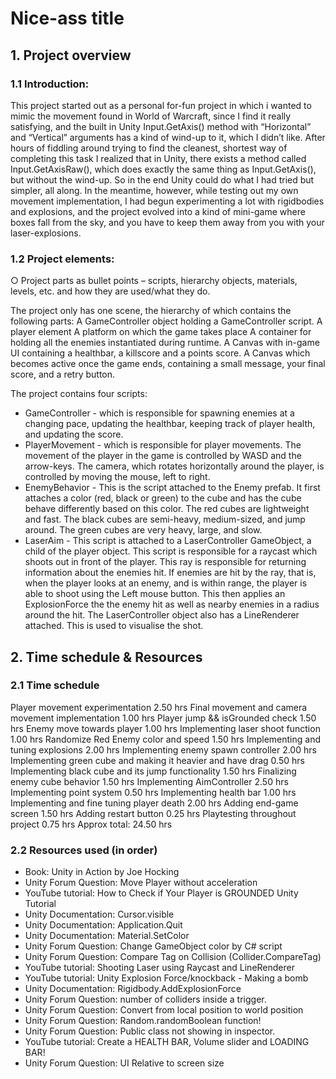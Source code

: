 # Nice-ass title
## 1. Project overview
### 1.1 Introduction:

This project started out as a personal for-fun project in which i wanted to mimic the movement found in World of Warcraft, since I find it really satisfying, and the built in Unity Input.GetAxis() method with “Horizontal” and “Vertical” arguments has a kind of wind-up to it, which I didn’t like.
After hours of fiddling around trying to find the cleanest, shortest way of completing this task I realized that in Unity, there exists a method called Input.GetAxisRaw(), which does exactly the same thing as Input.GetAxis(), but without the wind-up. So in the end Unity could do what I had tried but simpler, all along.
In the meantime, however, while testing out my own movement implementation, I had begun experimenting a lot with rigidbodies and explosions, and the project evolved into a kind of mini-game where boxes fall from the sky, and you have to keep them away from you with your laser-explosions.


### 1.2 Project elements: 
○ Project parts as bullet points – scripts, hierarchy objects, materials, levels, etc. and how they are used/what they do.

The project only has one scene, the hierarchy of which contains the following parts:
A GameController object holding a GameController script.
A player element
A platform on which the game takes place
A container for holding all the enemies instantiated during runtime.
A Canvas with  in-game UI containing a healthbar, a killscore and a points score.
A Canvas which becomes active once the game ends, containing a small message, your final score, and a retry button.

The project contains four scripts:
- GameController - which is responsible for spawning enemies at a changing pace, updating the healthbar, keeping track of player health, and updating the score.
- PlayerMovement - which is responsible for player movements. The movement of the player in the game is controlled by WASD and the arrow-keys. The camera, which rotates horizontally around the player, is controlled by moving the mouse, left to right.
- EnemyBehavior - This is the script attached to the Enemy prefab. It first attaches a color (red, black or green) to the cube and has the cube behave differently based on this color. The red cubes are lightweight and fast. The black cubes are semi-heavy, medium-sized, and jump around. The green cubes are very heavy, large, and slow.
- LaserAim - This script is attached to a LaserController GameObject, a child of the player object. This script is responsible for a raycast which shoots out in front of the player. This ray is responsible for returning information about the enemies hit. If enemies are hit by the ray, that is, when the player looks at an enemy, and is within range, the player is able to shoot using the Left mouse button. This then applies an ExplosionForce the the enemy hit as well as nearby enemies in a radius around the hit. The LaserController object also has a LineRenderer attached. This is used to visualise the shot.
## 2. Time schedule & Resources
### 2.1 Time schedule
Player movement experimentation
2.50 hrs
Final movement and camera movement implementation
1.00 hrs
Player jump && isGrounded check
1.50 hrs
Enemy move towards player
1.00 hrs
Implementing laser shoot function
1.00 hrs
Randomize Red Enemy color and speed
1.50 hrs
Implementing and tuning explosions
2.00 hrs
Implementing enemy spawn controller
2.00 hrs
Implementing green cube and making it heavier and have drag
0.50 hrs
Implementing black cube and its jump functionality
1.50 hrs
Finalizing enemy cube behavior
1.50 hrs
Implementing AimController
2.50 hrs
Implementing point system
0.50 hrs
Implementing health bar
1.00 hrs
Implementing and fine tuning player death
2.00 hrs
Adding end-game screen
1.50 hrs
Adding restart button
0.25 hrs
Playtesting throughout project
0.75 hrs
Approx total:
24.50 hrs

### 2.2 Resources used (in order)
- Book: Unity in Action by Joe Hocking
- Unity Forum Question: Move Player without acceleration
- YouTube tutorial: How to Check if Your Player is GROUNDED Unity Tutorial
- Unity Documentation: Cursor.visible
- Unity Documentation: Application.Quit
- Unity Documentation: Material.SetColor
- Unity Forum Question: Change GameObject color by C# script
- Unity Forum Question: Compare Tag on Collision (Collider.CompareTag)
- YouTube tutorial: Shooting Laser using Raycast and LineRenderer
- YouTube tutorial: Unity Explosion Force/knockback - Making a bomb
- Unity Documentation: Rigidbody.AddExplosionForce
- Unity Forum Question: number of colliders inside a trigger.
- Unity Forum Question: Convert from local position to world position
- Unity Forum Question: Random.randomBoolean function!
- Unity Forum Question: Public class not showing in inspector.
- YouTube tutorial: Create a HEALTH BAR, Volume slider and LOADING BAR!
- Unity Forum Question: UI Relative to screen size
